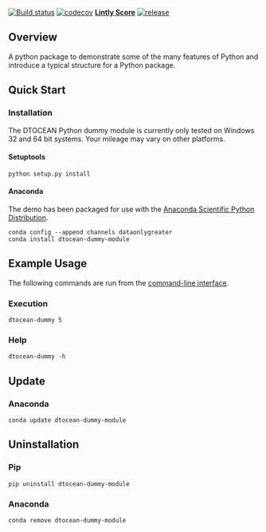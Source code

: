 [![Build status](https://ci.appveyor.com/api/projects/status/github/DTOcean/dtocean-dummy-module?branch=1.0.x&svg=true)](https://ci.appveyor.com/project/DTOcean/dtocean-dummy-module)
[![codecov](https://codecov.io/gh/DTOcean/dtocean-dummy-module/branch/1.0.x/graph/badge.svg)](https://codecov.io/gh/DTOcean/dtocean-dummy-module)
[**Lintly Score**](https://lintly.com/gh/DTOcean/dtocean-dummy-module/)
[![release](https://img.shields.io/github/release/DTOcean/dtocean-dummy-module.svg)](https://github.com/DTOcean/dtocean-dummy-module/releases/latest)

## Overview

A python package to demonstrate some of the many features of Python and
introduce a typical structure for a Python package.

## Quick Start

### Installation

The DTOCEAN Python dummy module is currently only tested on Windows 32
and 64 bit systems. Your mileage may vary on other platforms.

#### Setuptools

```shell
python setup.py install
```

#### Anaconda

The demo has been packaged for use with the [Anaconda Scientific Python
Distribution](https://store.continuum.io/cshop/anaconda/).

```shell
conda config --append channels dataonlygreater
conda install dtocean-dummy-module
```

## Example Usage

The following commands are run from the
[command-line interface](http://en.wikipedia.org/wiki/Command-line_interface).

### Execution

```shell
dtocean-dummy 5
```

### Help

```shell
dtocean-dummy -h
```

## Update

### Anaconda

```shell
conda update dtocean-dummy-module
```

## Uninstallation

### Pip

```shell
pip uninstall dtocean-dummy-module
```

### Anaconda

```shell
conda remove dtocean-dummy-module
```
